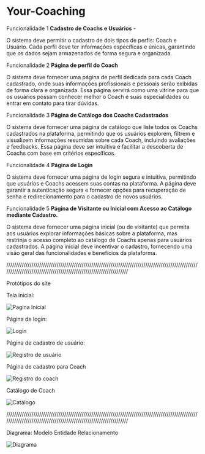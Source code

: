 # Your-Coaching
Funcionalidade 1
**Cadastro de Coachs e Usuários** -

O sistema deve permitir o cadastro de dois tipos de perfis: Coach e Usuário. Cada perfil deve ter informações específicas e únicas, garantindo que os dados sejam armazenados de forma segura e organizada.

Funcionalidade 2 
**Página de perfil do Coach**

O sistema deve fornecer uma página de perfil dedicada para cada Coach cadastrado, onde suas informações profissionais e pessoais serão exibidas de forma clara e organizada. Essa página servirá como uma vitrine para que os usuários possam conhecer melhor o Coach e suas especialidades ou entrar em contato para tirar dúvidas.

Funcionalidade 3
**Página de Catálogo dos Coachs Cadastrados**

O sistema deve fornecer uma página de catálogo que liste todos os Coachs cadastrados na plataforma, permitindo que os usuários explorem, filtrem e visualizem informações resumidas sobre cada Coach, incluindo avaliações e feedbacks. Essa página deve ser intuitiva e facilitar a descoberta de Coachs com base em critérios específicos.

Funcionalidade 4
**Página de Login**

O sistema deve fornecer uma página de login segura e intuitiva, permitindo que usuários e Coachs acessem suas contas na plataforma. A página deve garantir a autenticação segura e fornecer opções para recuperação de senha e redirecionamento para o cadastro de novos usuários.

Funcionalidade 5
**Página de Visitante ou Inicial com Acesso ao Catálogo mediante Cadastro.**

O sistema deve fornecer uma página inicial (ou de visitante) que permita aos usuários explorar informações básicas sobre a plataforma, mas restrinja o acesso completo ao catálogo de Coachs apenas para usuários cadastrados. A página inicial deve incentivar o cadastro, fornecendo uma visão geral das funcionalidades e benefícios da plataforma.

//////////////////////////////////////////////////////////////////////////////////////////////////////////////////////////////////////////////////////////////////

Protótipos do site

Tela inicial:

![Pagina Inicial](https://github.com/user-attachments/assets/cc3784cc-0fff-4b6a-a583-5c08b17f765b)

Página de login:

![Login](https://github.com/user-attachments/assets/b9d86231-9fd7-4115-ad51-ef6b34af79a0)

Página de cadastro de usuário:

![Registro de usuário](https://github.com/user-attachments/assets/94f8bdc5-ec1e-4e1f-a183-6acebe7ca881)

Página de cadastro para Coach

![Registro do coach](https://github.com/user-attachments/assets/aa916e8c-6862-4618-8d3b-7358c0c7c8e9)

Catálogo de Coach

![Catálogo](https://github.com/user-attachments/assets/869bf7a8-44d5-458c-89c4-8130c61f1e4f)

//////////////////////////////////////////////////////////////////////////////////////////////////////////////////////////////////////////////////////////////////


Diagrama: Modelo Entidade Relacionamento

![Diagrama](https://github.com/user-attachments/assets/b0e437fb-496d-4fac-b254-b211702d4557)




